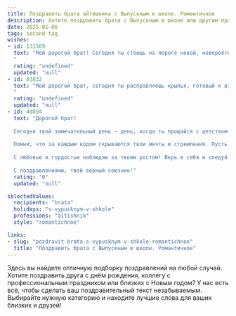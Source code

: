 ```yaml
---
title: Поздравить брата айтишника с Выпускным в школе. Романтичное
description: Хотите поздравить брата с Выпускным в школе или другим праздником? Наш ИИ создаст незабываемое поздравление, а вы обязательно выделитесь среди других.  
date: 2025-01-06
tags: second tag
wishes:
- id: 131569
  text: "Мой дорогой брат! Сегодня ты стоишь на пороге новой, невероятной жизни,  оставив позади школьные годы, полные  открытий и  первых побед. Твой путь в мир IT – это путь  к созданию чего-то прекрасного, сложного и  удивительного, как само творение. Пусть  каждая строчка кода будет  наполнена  твоей  искренностью и  творческой  энергией,  а  каждый  проект –  шедевром,  который ты  создашь  с  любовью и  увлечением.  Я  горжусь  тобой  и  верю  в  твой  блестящий  успех! С  выпускным тебя, любимый брат!
  "
  rating: "undefined"
  updated: "null"
- id: 81832
  text: "Мой дорогой брат, сегодня ты расправляешь крылья, готовый к взлету в мир программирования! Помни, что ты - гений IT, и твоя душа горит огоньком творчества и новаторства. Пусть каждый код, написанный тобою, будет строкой в симфонии будущего, пусть каждое решение - бриллиантом в короне твоего успеха. С любовью и гордостью, твой брат.
  "
  rating: "undefined"
  updated: "null"
- id: 40894
  text: "Дорогой брат!
  
  Сегодня твой замечательный день — день, когда ты прощайся с детством и с гордостью вступаешь на новый путь. Поздравляю тебя с выпускным! Впереди у тебя блестящее будущее в мире технологий. Ты — айтишник, и я верю, что сможешь покорить любые вершины, создавая прекрасные вещи своими руками.
  
  Помни, что за каждым кодом скрываются твои мечты и стремления. Пусть каждый новый проект приносит радость, а трудности становятся лишь ступенями на пути к успеху.
  
  С любовью и гордостью наблюдаю за твоим ростом! Верь в себя и следуй за мечтой — впереди только самое светлое!
  
  С поздравлениями, твой верный союзник!"
  rating: "0"
  updated: "null"

selectedValues:
  recipients: "brata"
  holidays: "s-vypusknym-v-shkole"
  professions: "aitishnik"
  style: "romantichnoe"

links:
- slug: "pozdravit-brata-s-vypusknym-v-shkole-romantichnoe"
  title: "Поздравить брата с Выпускным в школе. Романтичное"
---
```


Здесь вы найдете отличную подборку поздравлений на любой случай. 
Хотите поздравить друга с днём рождения, коллегу с профессиональным праздником или близких с Новым годом? У нас есть всё, чтобы сделать ваш поздравительный текст незабываемым. Выбирайте нужную категорию и находите лучшие слова для ваших близких и друзей!
